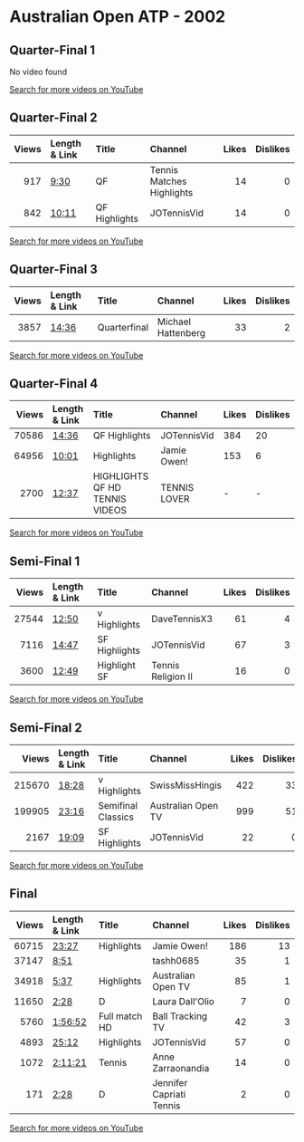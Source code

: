 
# Australian Open ATP - 2002
    
## Quarter-Final 1
No video found

[Search for more videos on YouTube](https://www.youtube.com/results?search_query=%22australian+open%22+%22Capriati%22+%22Mauresmo%22+%222002%22+%22highlights%22)     

## Quarter-Final 2
|   Views | Length & Link                                        | Title         | Channel                   |   Likes |   Dislikes |
|--------:|:-----------------------------------------------------|:--------------|:--------------------------|--------:|-----------:|
|     917 | [9:30](https://www.youtube.com/watch?v=DWP9O0Sq4mI)  | QF            | Tennis Matches Highlights |      14 |          0 |
|     842 | [10:11](https://www.youtube.com/watch?v=XHh76pF4PgA) | QF Highlights | JOTennisVid               |      14 |          0 |

[Search for more videos on YouTube](https://www.youtube.com/results?search_query=%22australian+open%22+%22Clijsters%22+%22Henin%22+%222002%22+%22highlights%22)     

## Quarter-Final 3
|   Views | Length & Link                                        | Title        | Channel            |   Likes |   Dislikes |
|--------:|:-----------------------------------------------------|:-------------|:-------------------|--------:|-----------:|
|    3857 | [14:36](https://www.youtube.com/watch?v=mlpzJjc-03s) | Quarterfinal | Michael Hattenberg |      33 |          2 |

[Search for more videos on YouTube](https://www.youtube.com/results?search_query=%22australian+open%22+%22Hingis%22+%22Zanetti%22+%222002%22+%22highlights%22)     

## Quarter-Final 4
|   Views | Length & Link                                        | Title                                 | Channel      | Likes   | Dislikes   |
|--------:|:-----------------------------------------------------|:--------------------------------------|:-------------|:--------|:-----------|
|   70586 | [14:36](https://www.youtube.com/watch?v=yp6o58z7IwY) | QF Highlights                         | JOTennisVid  | 384     | 20         |
|   64956 | [10:01](https://www.youtube.com/watch?v=E-xqP6UnerU) | Highlights                            | Jamie Owen!  | 153     | 6          |
|    2700 | [12:37](https://www.youtube.com/watch?v=1wGtv_wN_a8) | HIGHLIGHTS       QF HD  TENNIS VIDEOS | TENNIS LOVER | -       | -          |

[Search for more videos on YouTube](https://www.youtube.com/results?search_query=%22australian+open%22+%22Seles%22+%22Williams%22+%222002%22+%22highlights%22)     

## Semi-Final 1
|   Views | Length & Link                                        | Title             | Channel            |   Likes |   Dislikes |
|--------:|:-----------------------------------------------------|:------------------|:-------------------|--------:|-----------:|
|   27544 | [12:50](https://www.youtube.com/watch?v=1Cj3q_RkHyc) | v      Highlights | DaveTennisX3       |      61 |          4 |
|    7116 | [14:47](https://www.youtube.com/watch?v=9W-fFNEALwM) | SF Highlights     | JOTennisVid        |      67 |          3 |
|    3600 | [12:49](https://www.youtube.com/watch?v=41c-UBYz8Ww) | Highlight   SF    | Tennis Religion II |      16 |          0 |

[Search for more videos on YouTube](https://www.youtube.com/results?search_query=%22australian+open%22+%22Capriati%22+%22Clijsters%22+%222002%22+%22highlights%22)     

## Semi-Final 2
|   Views | Length & Link                                        | Title                | Channel            |   Likes |   Dislikes |
|--------:|:-----------------------------------------------------|:---------------------|:-------------------|--------:|-----------:|
|  215670 | [18:28](https://www.youtube.com/watch?v=0-t2Y6UD9zI) | v      Highlights    | SwissMissHingis    |     422 |         33 |
|  199905 | [23:16](https://www.youtube.com/watch?v=0h0szogIiE0) | Semifinal   Classics | Australian Open TV |     999 |         51 |
|    2167 | [19:09](https://www.youtube.com/watch?v=JDvLGZQ6g_0) | SF Highlights        | JOTennisVid        |      22 |          0 |

[Search for more videos on YouTube](https://www.youtube.com/results?search_query=%22australian+open%22+%22Hingis%22+%22Seles%22+%222002%22+%22highlights%22)     

## Final
|   Views | Length & Link                                          | Title         | Channel                  |   Likes |   Dislikes |
|--------:|:-------------------------------------------------------|:--------------|:-------------------------|--------:|-----------:|
|   60715 | [23:27](https://www.youtube.com/watch?v=AU_Bv1eSElo)   | Highlights    | Jamie Owen!              |     186 |         13 |
|   37147 | [8:51](https://www.youtube.com/watch?v=ELtf9iTQr48)    |               | tashh0685                |      35 |          1 |
|   34918 | [5:37](https://www.youtube.com/watch?v=Pt6eD9Sr21o)    | Highlights    | Australian Open TV       |      85 |          1 |
|   11650 | [2:28](https://www.youtube.com/watch?v=uGPbIj11gtQ)    | D             | Laura Dall'Olio          |       7 |          0 |
|    5760 | [1:56:52](https://www.youtube.com/watch?v=nRRvP3LajLc) | Full match HD | Ball Tracking TV         |      42 |          3 |
|    4893 | [25:12](https://www.youtube.com/watch?v=ohj0ul23rq8)   | Highlights    | JOTennisVid              |      57 |          0 |
|    1072 | [2:11:21](https://www.youtube.com/watch?v=pKfqeMwkVyo) | Tennis        | Anne Zarraonandia        |      14 |          0 |
|     171 | [2:28](https://www.youtube.com/watch?v=XeSQgcTvG0c)    | D             | Jennifer Capriati Tennis |       2 |          0 |

[Search for more videos on YouTube](https://www.youtube.com/results?search_query=%22australian+open%22+%22Capriati%22+%22Hingis%22+%222002%22+%22highlights%22)     
